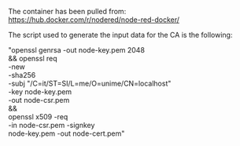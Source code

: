 The container has been pulled from:
https://hub.docker.com/r/nodered/node-red-docker/

The script used to generate the input data for the CA is the following:

"openssl genrsa -out node-key.pem 2048 \
&&
openssl req \
  -new \
  -sha256 \
  -subj "/C=it/ST=SI/L=me/O=unime/CN=localhost" \
  -key node-key.pem \
  -out node-csr.pem \
&& \
openssl x509 -req \
   -in node-csr.pem -signkey \
   node-key.pem -out node-cert.pem"
